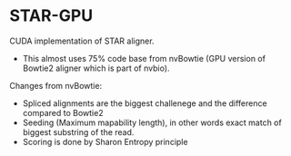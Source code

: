 STAR-GPU
========

CUDA implementation of STAR aligner.

* This almost uses 75% code base from nvBowtie (GPU version of Bowtie2 aligner which is part of nvbio).

Changes from nvBowtie:

* Spliced alignments are the biggest challenege and the difference compared to Bowtie2
* Seeding (Maximum mapability length), in other words exact match of biggest substring of the read.
* Scoring is done by Sharon Entropy principle
